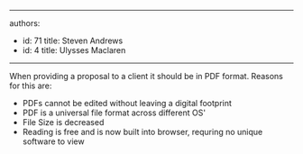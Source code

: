 

---
authors:
  - id: 71
    title: Steven Andrews
  - id: 4
    title: Ulysses Maclaren
---




<span class='intro'> <p>​​​When providing a proposal to a client it should be in PDF format. Reasons for this are&#58;​<br></p> </span>

<ul><li>PDFs cannot be edited without leaving a digital footprint<br></li><li>PDF is a universal file format across different OS'<br></li><li>File Size is decreased</li><li>Reading is free and is now built into browser, requring no unique software to view<br></li></ul><p></p>



